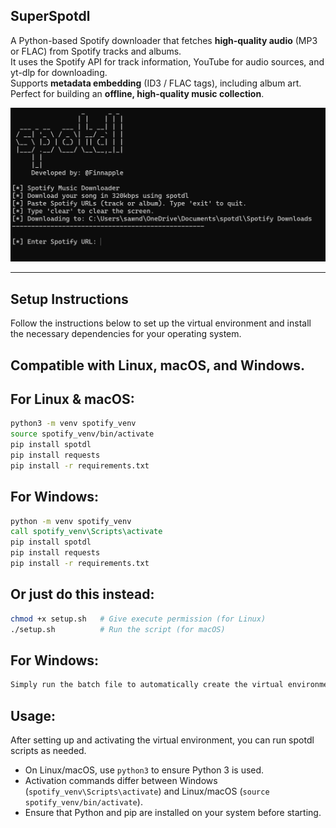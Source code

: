 ## SuperSpotdl

A Python-based Spotify downloader that fetches **high-quality audio** (MP3 or FLAC) from Spotify tracks and albums.  
It uses the Spotify API for track information, YouTube for audio sources, and yt-dlp for downloading.  
Supports **metadata embedding** (ID3 / FLAC tags), including album art.  
Perfect for building an **offline, high-quality music collection**.

![Project Screenshot](img.png)

---

## Setup Instructions

Follow the instructions below to set up the virtual environment and install the necessary dependencies for your operating system.

## Compatible with **Linux**, **macOS**, and **Windows**.

## For Linux & macOS:
```bash
python3 -m venv spotify_venv
source spotify_venv/bin/activate
pip install spotdl
pip install requests
pip install -r requirements.txt
```

## For Windows:
```bat
python -m venv spotify_venv
call spotify_venv\Scripts\activate
pip install spotdl
pip install requests
pip install -r requirements.txt
```

## Or just do this instead:
```bash
chmod +x setup.sh   # Give execute permission (for Linux)
./setup.sh          # Run the script (for macOS)
```

## For Windows:
```bat
Simply run the batch file to automatically create the virtual environment and install all dependencies.
```

## Usage:
After setting up and activating the virtual environment, you can run spotdl scripts as needed.
- On Linux/macOS, use `python3` to ensure Python 3 is used.
- Activation commands differ between Windows (`spotify_venv\Scripts\activate`) and Linux/macOS (`source spotify_venv/bin/activate`).
- Ensure that Python and pip are installed on your system before starting.
